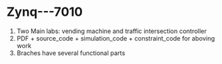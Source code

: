 # Zynq---7010
1. Two Main labs: vending machine and traffic intersection controller 
2. PDF + source_code + simulation_code + constraint_code for aboving work 
3. Braches have several functional parts
